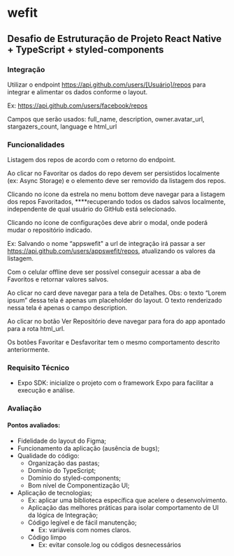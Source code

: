 # wefit
## Desafio de Estruturação de Projeto React Native + TypeScript + styled-components

### Integração
Utilizar o endpoint https://api.github.com/users/[Usuário]/repos para integrar e alimentar os dados conforme o layout.

Ex: https://api.github.com/users/facebook/repos

Campos que serão usados: full_name, description, owner.avatar_url, stargazers_count, language e html_url

### Funcionalidades
Listagem dos repos de acordo com o retorno do endpoint.

Ao clicar no Favoritar os dados do repo devem ser persistidos localmente (ex: Async Storage) e o elemento deve ser removido da listagem dos repos.

Clicando no ícone da estrela no menu bottom deve navegar para a listagem dos repos Favoritados, ****recuperando todos os dados salvos localmente, independente de qual usuário do GitHub está selecionado.

Clicando no ícone de configurações deve abrir o modal, onde poderá mudar o repositório indicado.

Ex: Salvando o nome “appswefit" a url de integração irá passar a ser https://api.github.com/users/appswefit/repos, atualizando os valores da listagem.

Com o celular offline deve ser possível conseguir acessar a aba de Favoritos e retornar valores salvos.

Ao clicar no card deve navegar para a tela de Detalhes. Obs: o texto “Lorem ipsum” dessa tela é apenas um placeholder do layout. O texto renderizado nessa tela é apenas o campo description.

Ao clicar no botão Ver Repositório deve navegar para fora do app apontado para a rota html_url.

Os botões Favoritar e Desfavoritar tem o mesmo comportamento descrito anteriormente.

### Requisito Técnico
- Expo SDK: inicialize o projeto com o framework Expo para facilitar a execução e análise.
### Avaliação
#### Pontos avaliados:
- Fidelidade do layout do Figma;
- Funcionamento da aplicação (ausência de bugs);
- Qualidade do código:
  - Organização das pastas;
  - Domínio do TypeScript;
  - Domínio do styled-components;
  - Bom nível de Componentização UI;
- Aplicação de tecnologias;
  - Ex: aplicar uma biblioteca específica que acelere o desenvolvimento.
  - Aplicação das melhores práticas para isolar comportamento de UI da lógica de Integração;
  - Código legível e de fácil manutenção;
    - Ex: variáveis com nomes claros.
  - Código limpo
    - Ex: evitar console.log ou códigos desnecessários
